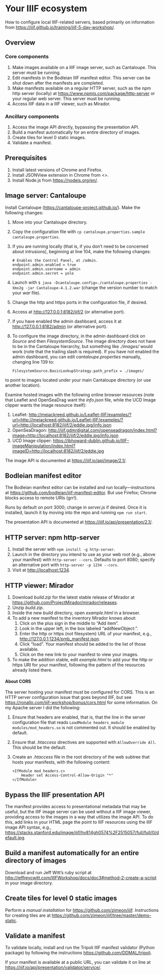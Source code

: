 # Your IIIF ecosystem

How to configure local IIIF-related servers, based primarily on information from <https://iiif.github.io/training/iiif-5-day-workshop/>.

## Overview

### Core components

1. Make images available on a IIIF image server, such as Cantaloupe. This server must be running.
2. Edit manifests in the Bodleian IIIF manifest editor. This server can be shut down after the manifests are completed.
2. Make manifests available on a regular HTTP server, such as the npm http server (locally) at <https://www.npmjs.com/package/http-server> or your regular web server. This server must be running.
3. Access IIIF data in a IIIF viewer, such as Mirador.

### Ancillary components

1. Access the image API directly, bypassing the presentation API.
2. Build a manifest automatically for an entire directory of images.
3. Create tiles for level 0 static images.
4. Validate a manifest.

## Prerequisites

1. Install latest versions of Chrome and Firefox.
1. Install JSONView extension in Chrome from <>.
2. Install Node.js from <https://nodejs.org/en/>.

## Image server: Cantaloupe

Install Cantaloupe (<https://cantaloupe-project.github.io/>). Make the following changes:

1. Move into your Cantaloupe directory.
2. Copy the configuration file with `cp cantaloupe.properties.sample cantaloupe.properties`.
2. If you are running locally (that is, if you don’t need to be concerned about intrusions), beginning at line 104, make the following changes:

	```
	# Enables the Control Panel, at /admin.
	endpoint.admin.enabled = true
	endpoint.admin.username = admin
	endpoint.admin.secret = yolo
	```
3. Launch with `$ java -Dcantaloupe.config=./cantaloupe.properties -Xmx2g -jar Cantaloupe-4.1.2.war`	(change the version number to match your *war* file). 
4. Change the http and https ports in the configuration file, if desired.
4. Access at <http://127.0.0.1:8182/iiif/2> (or alternative port).
5. If you have enabled the admin dashboard, access it at <http://127.0.0.1:8182/admin> (or alternative port).
6. To configure the image directory, in the admin dashboard click on *Source* and then *FilesystemSource*. The image directory does not have to be in the Cantaloupe hierarchy, but something like *./images/* would work (note that the trailing slash is required). If you have not enabled the admin dashboard, you can edit *cantaloupe.properties* manually, changing line 139 to:

	```
	FilesystemSource.BasicLookupStrategy.path_prefix = ./images/
	```
to point to images located under your main Cantaloupe directory (or use another location).

Examine hosted images with the following online browser resources (note that Leaflet and OpenSeaDrag want the *info.json* file, while the UCD Image clipper wants the image resource itself):

1. Leaflet: <http://mejackreed.github.io/Leaflet-IIIF/examples/?url=http://mejackreed.github.io/Leaflet-IIIF/examples/?url=http://localhost:8182/iiif/2/eddie.jpg/info.json>
2. OpenSeaDragon: <http://iiif.gdmrdigital.com/openseadragon/index.html?image=http://localhost:8182/iiif/2/eddie.jpg/info.json>
3. UCD Image clipper: <https://jbhoward-dublin.github.io/IIIF-imageManipulation/index.html?imageID=http://localhost:8182/iiif/2/eddie.jpg>

The image API is documented at <https://iiif.io/api/image/2.1/>.

## Bodleian manifest editor

The Bodleian manifest editor can be installed and run locally—instructions at <https://github.com/bodleian/iiif-manifest-editor>. But use Firefox; Chrome blocks access to remote URIs (grr!). 

Runs by default on port 3000; change in *server.js* if desired. Once it is installed, launch it by moving into the repo and running `npm run start`.

The presentation API is documented at <https://iiif.io/api/presentation/2.1/>.

## HTTP server: npm http-server

1. Install the server with `npm install -g http-server`.
2. Launch in the directory you intend to use as your web root (e.g., above your manifest) with `http-server --cors`. Defaults to port 8080; specify an alternative port with `http-server -p 1234 --cors`.
3. Visit at <http://localhost:1234>.

## HTTP viewer: Mirador

1. Download *build.zip* for the latest stable release of Mirador at <https://github.com/ProjectMirador/mirador/releases>.
2. Unzip *build.zip*.
3. Inside the new *build* directory, open *example.html* in a browser.
4. To add a new manifest to the inventory Mirador knows about:
	1. Click on the plus sign in the middle to “Add item”.
	1. Look in the upper left, in the box labeled “addNewObject:”. 
	1. Enter the http or https (not filesystem) URL of your manifest, e.g., <http://127.0.0.1:1234/pmb_manifest.json>.
	1. Click “load”. Your manifest should be added to the list of those available.
	1. Click on the new link to your manifest to view your images.
2. To make the addition stable, edit *example.html* to add your the http or https URI for your manifest, following the pattern of the resources already listed there.

#### About CORS

The server hosting your manifest must be configured for CORS. This is an HTTP server configuration issue that goes beyond IIIF, but see <https://ronallo.com/iiif-workshop/bonus/cors.html> for some information. On my Apache server I did the following:

1. Ensure that headers are enabled, that is, that the line in the server configuration file that reads `LoadModule headers_module modules/mod_headers.so` is not commented out. It should be enabled by default.
2. Ensure that *.htaccess* directives are supported with `AllowOverride All`. This should be the default.
3. Create an *.htaccess* file in the root directory of the web subtree that hosts your manifests, with the following content:

	```
	<IfModule mod_headers.c>
    	Header set Access-Control-Allow-Origin "*"
	</IfModule>
	```


## Bypass the IIIF presentation API

The manifest provides access to presentational metadata that may be useful, but the IIIF image server can be used without a IIIF image viewer, providing access to the images in a way that utilizes the image API. To do this, add links in your HTML page the point to IIIF resources using the IIIF image API syntax, e.g., <https://stacks.stanford.edu/image/iiif/hv814gh0574%2F2515057/full/full/0/default.jpg>.

## Build a manifest automatically for an entire directory of images

Download and run Jeff Witt’s ruby script at <http://jeffreycwitt.com/IIIFWorkshop/docs/doc3#method-2-create-a-script> in your image directory.

## Create tiles for level 0 static images

Perform a *manual installation* for <https://github.com/zimeon/iiif>. Instructions for creating tiles are at <https://github.com/zimeon/iiif/tree/master/demo-static>.

## Validate a manifest

To validate locally, install and run the Tripoli IIIF manifest validator (Python package) by following the instructions <https://github.com/DDMAL/tripoli>.

If your manifest is available at a public URL, you can validate it on line at <https://iiif.io/api/presentation/validator/service/>. 

